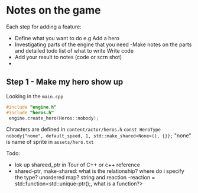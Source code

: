 # Notes on the game

Each step for adding a feature:
- Define what you want to do e.g Add a hero
- Investigating parts of the engine that you need
-Make notes on the parts and detailed todo list of what to write
Write code
- Add your result to notes (code or scrn shot)
-
## Step 1 - Make my hero show up
Looking in the `main.cpp`
```C++
#include "engine.h"
#include "heros.h"
 engine.create_hero(Heros::nobody);
 ```

 Chracters are defined in `content/actor/heros.h`
 ```const HeroType nobody{"none", default_speed, 1, std::make_shared<None>(), {}};```
 "none" is name of sprite in `assets/hero.txt`

 Todo:
 - lok up shareed_ptr in Tour of C++ or c++ reference
- shared-ptr, make-shared: what is the relationship? where do i specify the type?
unordered map? string and reaction
-reaction = std::function<std::unique-ptr<Action>();, what is a function?>